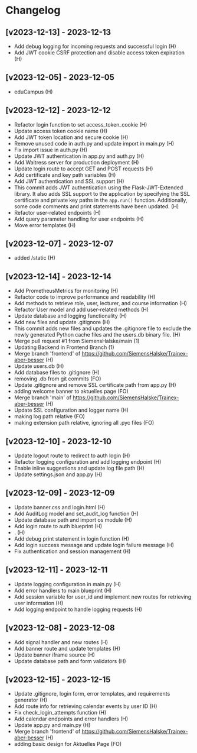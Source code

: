 # Changelog

## [v2023-12-13] - 2023-12-13

- Add debug logging for incoming requests and successful login (H)
- Add JWT cookie CSRF protection and disable access token expiration (H)

## [v2023-12-05] - 2023-12-05

- eduCampus (H)
  
## [v2023-12-12] - 2023-12-12

- Refactor login function to set access_token_cookie (H)
- Update access token cookie name (H)
- Add JWT token location and secure cookie (H)
- Remove unused code in auth.py and update import in main.py (H)
- Fix import issue in auth.py (H)
- Update JWT authentication in app.py and auth.py (H)
- Add Waitress server for production deployment (H)
- Update login route to accept GET and POST requests (H)
- Add certificate and key path variables (H)
- Add JWT authentication and SSL support (H)
- This commit adds JWT authentication using the Flask-JWT-Extended library. It also adds SSL support to the application by specifying the SSL certificate and private key paths in the `app.run()` function. Additionally, some code comments and print statements have been updated. (H)
- Refactor user-related endpoints (H)
- Add query parameter handling for user endpoints (H)
- Move error templates (H)

## [v2023-12-07] - 2023-12-07

- added /static (H)

## [v2023-12-14] - 2023-12-14

- Add PrometheusMetrics for monitoring (H)
- Refactor code to improve performance and readability (H)
- Add methods to retrieve role, user, lecturer, and course information (H)
- Refactor User model and add user-related methods (H)
- Update database and logging functionality (H)
- Add new files and update .gitignore (H)
- This commit adds new files and updates the .gitignore file to exclude the newly generated Python cache files and the users.db binary file. (H)
- Merge pull request #1 from SiemensHalske/main (1)
- Updating Backend in Frontend Branch (1)
- Merge branch 'frontend' of https://github.com/SiemensHalske/Trainex-aber-besser (H)
- Update users.db (H)
- Add database files to .gitignore (H)
- removing .db from git commits (FO)
- Update .gitignore and remove SSL certificate path from app.py (H)
- adding welcome banner to aktuelles page (FO)
- Merge branch 'main' of https://github.com/SiemensHalske/Trainex-aber-besser (H)
- Update SSL configuration and logger name (H)
- making log path relative (FO)
- making extension path relative, ignoring all .pyc files (FO)

## [v2023-12-10] - 2023-12-10

- Update logout route to redirect to auth login (H)
- Refactor logging configuration and add logging endpoint (H)
- Enable inline suggestions and update log file path (H)
- Update settings.json and app.py (H)

## [v2023-12-09] - 2023-12-09

- Update banner.css and login.html (H)
- Add AuditLog model and set_audit_log function (H)
- Update database path and import os module (H)
- Add login route to auth blueprint (H)
- . (H)
- Add debug print statement in login function (H)
- Add login success message and update login failure message (H)
- Fix authentication and session management (H)

## [v2023-12-11] - 2023-12-11

- Update logging configuration in main.py (H)
- Add error handlers to main blueprint (H)
- Add session variable for user_id and implement new routes for retrieving user information (H)
- Add logging endpoint to handle logging requests (H)

## [v2023-12-08] - 2023-12-08

- Add signal handler and new routes (H)
- Add banner route and update templates (H)
- Update banner iframe source (H)
- Update database path and form validators (H)

## [v2023-12-15] - 2023-12-15

- Update .gitignore, login form, error templates, and requirements generator (H)
- Add route info for retrieving calendar events by user ID (H)
- Fix check_login_attempts function (H)
- Add calendar endpoints and error handlers (H)
- Update app.py and main.py (H)
- Merge branch 'frontend' of https://github.com/SiemensHalske/Trainex-aber-besser (H)
- adding basic design for Aktuelles Page (FO)

